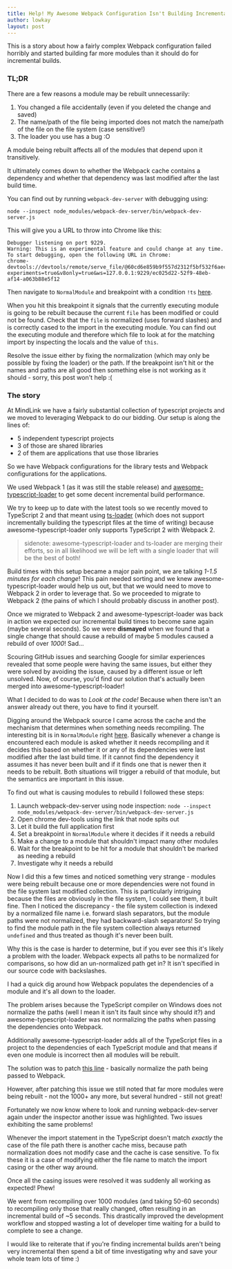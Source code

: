 ```yaml
---
title: Help! My Awesome Webpack Configuration Isn't Building Incrementally!
author: lowkay
layout: post
---
```


This is a story about how a fairly complex Webpack configuration failed horribly and started building far more modules than it should do for incremental builds.

### TL;DR

There are a few reasons a module may be rebuilt unnecessarily:

1. You changed a file accidentally (even if you deleted the change and saved)
2. The name/path of the file being imported does not match the name/path of the file on the file system (case sensitive!)
3. The loader you use has a bug :O

A module being rebuilt affects all of the modules that depend upon it transitively.

It ultimately comes down to whether the Webpack cache contains a dependency and whether that dependency was last modified after the last build time.

You can find out by running `webpack-dev-server` with debugging using:

`node --inspect node_modules/webpack-dev-server/bin/webpack-dev-server.js`

This will give you a URL to throw into Chrome like this:

    Debugger listening on port 9229.
    Warning: This is an experimental feature and could change at any time.
    To start debugging, open the following URL in Chrome:
    chrome-devtools://devtools/remote/serve_file/@60cd6e859b9f557d2312f5bf532f6aec5f284980/inspector.html?experiments=true&v8only=true&ws=127.0.0.1:9229/ec025d22-52f9-48eb-af14-a063b88e5f12

Then navigate to `NormalModule` and breakpoint with a condition `!ts` [here](https://github.com/webpack/webpack/blob/8e69a808476aec661208437299edafd8554a5c12/lib/NormalModule.js#L305).

When you hit this breakpoint it signals that the currently executing module is going to be rebuilt because the current `file` has been modified or could not be found. Check that the `file` is normalized (uses forward slashes) and is correctly cased to the import in the executing module. You can find out the executing module and therefore which file to look at for the matching import by inspecting the locals and the value of `this`.

Resolve the issue either by fixing the normalization (which may only be possible by fixing the loader) or the path. If the breakpoint isn't hit or the names and paths are all good then something else is not working as it should - sorry, this post won't help :(

<!--more-->

### The story

At MindLink we have a fairly substantial collection of typescript projects and we moved to leveraging Webpack to do our bidding. Our setup is along the lines of:

- 5 independent typescript projects
- 3 of those are shared libraries
- 2 of them are applications that use those libraries

So we have Webpack configurations for the library tests and Webpack configurations for the applications.

We used Webpack 1 (as it was still the stable release) and [awesome-typescript-loader](https://github.com/s-panferov/awesome-typescript-loader) to get some decent incremental build performance.

We try to keep up to date with the latest tools so we recently moved to TypeScript 2 and that meant using [ts-loader](https://github.com/TypeStrong/ts-loader) (which does not support incrementally building the typescript files at the time of writing) because awesome-typescript-loader only supports TypeScript 2 with Webpack 2.

> sidenote: awesome-typescript-loader and ts-loader are merging their efforts, so in all likelihood we will be left with a single loader that will be the best of both!

Build times with this setup became a major pain point, we are talking *1-1.5 minutes* _for each change_! This pain needed sorting and we knew awesome-typescript-loader would help us out, but that we would need to move to Webpack 2 in order to leverage that. So we proceeded to migrate to Webpack 2 (the pains of which I should probably discuss in another post).

Once we migrated to Webpack 2 and awesome-typescript-loader was back in action we expected our incremental build times to become sane again (maybe several seconds). So we were **dismayed** when we found that a single change that should cause a rebuild of maybe 5 modules caused a rebuild of over _1000_! Sad...

Scouring GitHub issues and searching Google for similar experiences revealed that some people were having the same issues, but either they were solved by avoiding the issue, caused by a different issue or left unsolved. Now, of course, you'd find our solution that's actually been merged into awesome-typescript-loader!

What I decided to do was to *Look at the code!* Because when there isn't an answer already out there, you have to find it yourself.

Digging around the Webpack source I came across the cache and the mechanism that determines when something needs recompiling. The interesting bit is in `NormalModule` right [here](https://github.com/webpack/webpack/blob/8e69a808476aec661208437299edafd8554a5c12/lib/NormalModule.js#L305). Basically whenever a change is encountered each module is asked whether it needs recompiling and it decides this based on whether it or any of its dependencies were last modified after the last build time. If it cannot find the dependency it assumes it has never been built and if it finds one that is newer then it needs to be rebuilt. Both situations will trigger a rebuild of that module, but the semantics are important in this issue.

To find out what is causing modules to rebuild I followed these steps:

1. Launch webpack-dev-server using node inspection:
    `node --inspect node_modules/webpack-dev-server/bin/webpack-dev-server.js`
2. Open chrome dev-tools using the link that node spits out
3. Let it build the full application first
4. Set a breakpoint in `NormalModule` where it decides if it needs a rebuild
5. Make a change to a module that shouldn't impact many other modules
6. Wait for the breakpoint to be hit for a module that shouldn't be marked as needing a rebuild
7. Investigate why it needs a rebuild

Now I did this a few times and noticed something very strange - modules were being rebuilt because one or more dependencies were not found in the file system last modified collection. This is particularly intriguing because the files are obviously in the file system, I could see them, it built fine.  Then I noticed the discrepancy - the file system collection is indexed by a normalized file name i.e. forward slash separators, but the module paths were not normalized, they had backward-slash separators! So trying to find the module path in the file system collection always returned `undefined` and thus treated as though it's never been built.

Why this is the case is harder to determine, but if you ever see this it's likely a problem with the loader. Webpack expects all paths to be normalized for comparisons, so how did an un-normalized path get in? It isn't specified in our source code with backslashes.

I had a quick dig around how Webpack populates the dependencies of a module and it's all down to the loader.

The problem arises because the TypeScript compiler on Windows does not normalize the paths (well I mean it isn't its fault since why should it?) and awesome-typescript-loader was not normalizing the paths when passing the dependencies onto Webpack.

Additionally awesome-typescript-loader adds all of the TypeScript files in a project to the dependencies of each TypeScript module and that means if even one module is incorrect then all modules will be rebuilt.

The solution was to patch [this line](https://github.com/s-panferov/awesome-typescript-loader/pull/340/commits/163e53b542ac5cc3f579d7db3d286482a1b1e76e) - basically normalize the path being passed to Webpack.

However, after patching this issue we still noted that far more modules were being rebuilt - not the 1000+ any more, but several hundred - still not great!

Fortunately we now know where to look and running webpack-dev-server again under the inspector another issue was highlighted. Two issues exhibiting the same problems!

Whenever the import statement in the TypeScript doesn't match *exactly* the case of the file path there is another cache miss, because path normalization does not modify case and the cache is case sensitive. To fix these it is a case of modifying either the file name to match the import casing or the other way around.

Once all the casing issues were resolved it was suddenly all working as expected! Phew!

We went from recompiling over 1000 modules (and taking 50-60 seconds) to recompiling only those that really changed, often resulting in an incremental build of ~5 seconds. This drastically improved the development workflow and stopped wasting a lot of developer time waiting for a build to complete to see a change.

I would like to reiterate that if you're finding incremental builds aren't being very incremental then spend a bit of time investigating why and save your whole team lots of time :)